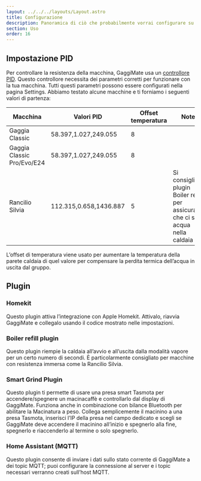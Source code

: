 ```yaml
---
layout: ../../../layouts/Layout.astro
title: Configurazione
description: Panoramica di ciò che probabilmente vorrai configurare su GaggiMate
section: Uso
order: 16
---
```


## Impostazione PID

Per controllare la resistenza della macchina, GaggiMate usa un [controllore PID](https://it.wikipedia.org/wiki/Controllo_PID).
Questo controllore necessita dei parametri corretti per funzionare con la tua macchina. Tutti questi parametri possono essere configurati nella pagina Settings. Abbiamo testato alcune macchine e ti forniamo i seguenti valori di partenza:

| Macchina                   | Valori PID | Offset temperatura | Note |
|----------------------------| ---------- | ------------------ | ----- |
| Gaggia Classic             | 58.397,1.027,249.055 | 8 | |
| Gaggia Classic Pro/Evo/E24 | 58.397,1.027,249.055 | 8 | |
| Rancilio Silvia | 112.315,0.658,1436.887 | 5 | Si consiglia il plugin Boiler refill per assicurarsi che ci sia acqua nella caldaia |

L’offset di temperatura viene usato per aumentare la temperatura della parete caldaia di quel valore per compensare la perdita termica dell’acqua in uscita dal gruppo.

## Plugin

### Homekit

Questo plugin attiva l’integrazione con Apple Homekit. Attivalo, riavvia GaggiMate e collegalo usando il codice mostrato nelle impostazioni.

### Boiler refill plugin

Questo plugin riempie la caldaia all’avvio e all’uscita dalla modalità vapore per un certo numero di secondi. È particolarmente consigliato per macchine con resistenza immersa come la Rancilio Silvia.

### Smart Grind Plugin

Questo plugin ti permette di usare una presa smart Tasmota per accendere/spegnere un macinacaffè e controllarlo dal display di GaggiMate. Funziona anche in combinazione con bilance Bluetooth per abilitare la Macinatura a peso. Collega semplicemente il macinino a una presa Tasmota, inserisci l’IP della presa nel campo dedicato e scegli se GaggiMate deve accendere il macinino all’inizio e spegnerlo alla fine, spegnerlo e riaccenderlo al termine o solo spegnerlo.

### Home Assistant (MQTT)

Questo plugin consente di inviare i dati sullo stato corrente di GaggiMate a dei topic MQTT; puoi configurare la connessione al server e i topic necessari verranno creati sull’host MQTT.

